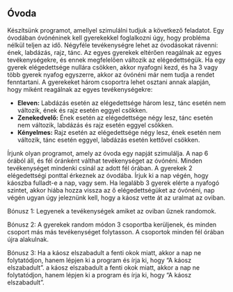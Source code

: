 ##  Óvoda
Készítsünk programot, amellyel szimulálni tudjuk a következő feladatot. Egy óvodában óvónéninek kell gyerekekkel foglalkozni úgy, hogy probléma nélkül teljen az idő. Négyféle tevékenységre lehet az óvodásokat rávenni: ének, labdázás, rajz, tánc. Az egyes gyerekek eltérően reagálnak az egyes tevékenységekre, és ennek megfelelően változik az elégedettségük. Ha egy gyerek elégedettsége nullára csökken, akkor nyafogni kezd, és ha 3 vagy több gyerek nyafog egyszerre, akkor az óvónéni már nem tudja a rendet fenntartani. A gyerekeket három csoportra lehet osztani annak alapján, hogy miként reagálnak az egyes tevékenységekre:
* **Eleven:** Labdázás esetén az elégedettsége három lesz, tánc esetén nem változik, ének és rajz esetén eggyel csökken.
* **Zenekedvelő:** Ének esetén az elégedettsége négy lesz, tánc esetén nem változik, labdázás és rajz esetén eggyel csökken.
* **Kényelmes:** Rajz esetén az elégedettsége négy lesz, ének esetén nem változik, tánc esetén eggyel, labdázás esetén kettővel csökken.

Írjunk olyan programot, amely az óvoda egy napját szimulálja. A nap 6 órából áll, és fél óránként válthat tevékenységet az óvónéni. Minden tevékenységet mindenki csinál az adott fél órában. A gyerekek 2 elégedettségi ponttal érkeznek az óvodába. Írjuk ki a nap végén, hogy káoszba fulladt-e a nap, vagy sem. Ha legalább 3 gyerek elérte a nyafogó szintet, akkor hiába hozza vissza az ő elégedettségüket az óvónéni, nap végén ugyan úgy jeleznünk kell, hogy a káosz vette át az uralmat az oviban.


Bónusz 1: Legyenek a tevékenységek amiket az oviban űznek randomok.

Bónusz 2: A gyerekek random módon 3 csoportba kerüljenek, és minden csoport más más tevékenységet folytasson. A csoportok minden fél órában újra alakulnak.

Bónusz 3: Ha a káosz elszabadult a fenti okok miatt, akkor a nap ne folytatódjon, hanem lépjen ki a program és írja ki, hogy “A káosz elszabadult”. a káosz elszabadult a fenti okok miatt, akkor a nap ne folytatódjon, hanem lépjen ki a program és írja ki, hogy “A káosz elszabadult”.
